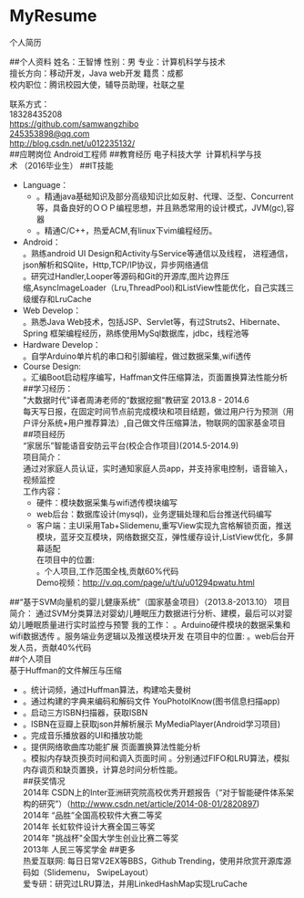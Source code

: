 # MyResume
个人简历

##个人资料
姓名：王智博     性别：男        专业：计算机科学与技术  
擅长方向：移动开发，Java web开发    籍贯：成都  
校内职位：腾讯校园大使，辅导员助理，社联之星  

联系方式：  
18328435208  
https://github.com/samwangzhibo  
245353898@qq.com  
http://blog.csdn.net/u012235132/     
##应聘岗位
	Android工程师
##教育经历
	电子科技大学  计算机科学与技术 （2016毕业生）
##IT技能
* Language：  	
	* 。精通java基础知识及部分高级知识比如反射、代理、泛型、Concurrent等，具备良好的ＯＯＰ编程思想，并且熟悉常用的设计模式，JVM(gc),容器	 	  
	* 。精通C/C++，热爱ACM,有linux下vim编程经历。  
* Android：    
     。熟练android UI Design和Activity与Service等通信以及线程，	进程通信， json解析和SQlite，Http,TCP/IP协议，异步网络通信  
     。研究过Handler,Looper等源码和Git的开源库,图片边界压缩,AsyncImageLoader（Lru,ThreadPool)和ListView性能优化，自己实践三级缓存和LruCache  
* Web Develop：  
     。熟悉Java Web技术，包括JSP、Servlet等，有过Struts2、Hibernate、Spring	框架编程经历，熟练使用MySql数据库，jdbc，线程池等  
* Hardware Develop：  
     。自学Arduino单片机的串口和引脚编程，做过数据采集,wifi透传  
* Course Design:  
   	。汇编Boot启动程序编写，Haffman文件压缩算法，页面置换算法性能分析  
##学习经历：  
  "大数据时代"译者周涛老师的“数据挖掘“教研室   2013.8 - 2014.6   
	每天写日报，在固定时间节点前完成模块和项目结题，做过用户行为预测（用户评分系统+用户推荐算法）,自己做文件压缩算法，物联网的国家基金项目   
##项目经历   
“家居乐”智能语音安防云平台(校企合作项目)(2014.5-2014.9)  
 	项目简介：  
    通过对家庭人员认证，实时通知家庭人员app，并支持家电控制，语音输入，视频监控  
	工作内容：  
     *  硬件：模块数据采集与wifi透传模块编写  
     *  web后台：数据库设计(mysql)，业务逻辑处理和后台推送代码编写  
     * 客户端：主UI采用Tab+Slidemenu,重写View实现九宫格解锁页面，推送模块，蓝牙交互模块，网络数据交互，弹性缓存设计,ListView优化，多屏幕适配  
	 在项目中的位置:   
      。个人项目,工作范围全栈,贡献60%代码  
Demo视频：http://v.qq.com/page/u/t/u/u01294pwatu.html  

##“基于SVM向量机的婴儿健康系统”（国家基金项目）（2013.8-2013.10）
 	项目简介：
     通过SVM分类算法对婴幼儿睡眠压力数据进行分析、建模，最后可以对婴幼儿睡眠质量进行实时监控与预警
 	我的工作：
	 。Arduino硬件模块的数据采集和wifi数据透传
	 。服务端业务逻辑以及推送模块开发
 	在项目中的位置: 
    。web后台开发人员，贡献40%代码   
##个人项目  
基于Huffman的文件解压与压缩	
* 。统计词频，通过Huffman算法，构建哈夫曼树
* 。通过构建的字典来编码和解码文件
YouPhotoIKnow(图书信息扫描app)	
* 。启动三方ISBN扫描器，获取ISBN
* 。ISBN在豆瓣上获取json并解析展示
MyMediaPlayer(Android学习项目)	
* 。完成音乐播放器的UI和播放功能
* 。提供网络歌曲库功能扩展
页面置换算法性能分析	
。模拟内存缺页换页时间和调入页面时间
 。分别通过FIFO和LRU算法，模拟内存调页和缺页置换，计算总时间分析性能。  
##获奖情况	
2014年   CSDN上的Inter亚洲研究院高校优秀开题报告（“对于智能硬件体系架构的研究”）（http://www.csdn.net/article/2014-08-01/2820897)  
2014年   “品胜”全国高校软件大赛二等奖  
2014年   长虹软件设计大赛全国三等奖  
2014年   "挑战杯"全国大学生创业比赛二等奖  
2013年   人民三等奖学金
##更多  
热爱互联网: 每日日常V2EX等BBS，Github Trending，使用并欣赏开源库源码如（Slidemenu， SwipeLayout）  
爱专研：研究过LRU算法，并用LinkedHashMap实现LruCache
